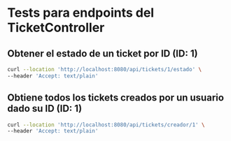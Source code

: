 # Tests para endpoints del TicketController

## Obtener el estado de un ticket por ID (ID: 1)
```bash	
curl --location 'http://localhost:8080/api/tickets/1/estado' \
--header 'Accept: text/plain'
```

## Obtiene todos los tickets creados por un usuario dado su ID (ID: 1)
```bash	
curl --location 'http://localhost:8080/api/tickets/creador/1' \
--header 'Accept: text/plain'
```

